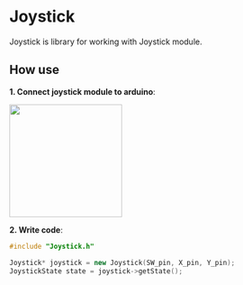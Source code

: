Joystick
=========

Joystick is library for working with Joystick module.

How use
-----------------------

**1. Connect joystick module to arduino**:


<img src="https://brainy-bits.com/wp-content/uploads/2014/12/schematic-joystick1.png" height=200>

**2. Write code**:

```cpp
#include "Joystick.h"

Joystick* joystick = new Joystick(SW_pin, X_pin, Y_pin);
JoystickState state = joystick->getState();
```
